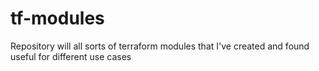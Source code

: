 # tf-modules
Repository will all sorts of terraform modules that I've created and found useful for different use cases
